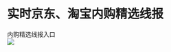 # 实时京东、淘宝内购精选线报
内购精选线报入口<br>
![](https://raw.githubusercontent.com/msechen/taokenews/main/qrcode_new.jpg)
